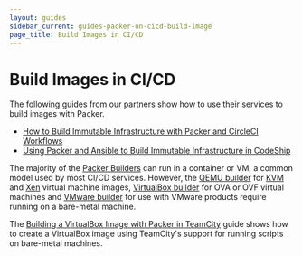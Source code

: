 ```yaml
---
layout: guides
sidebar_current: guides-packer-on-cicd-build-image
page_title: Build Images in CI/CD
---
```


# Build Images in CI/CD

The following guides from our partners show how to use their services to build
images with Packer.

- [How to Build Immutable Infrastructure with Packer and CircleCI Workflows](https://circleci.com/blog/how-to-build-immutable-infrastructure-with-packer-and-circleci-workflows/)
- [Using Packer and Ansible to Build Immutable Infrastructure in CodeShip](https://blog.codeship.com/packer-ansible/)

The majority of the [Packer Builders](/docs/builders/index.html) can run in
a container or VM, a common model used by most CI/CD services. However, the
[QEMU builder](/docs/builders/qemu.html) for
[KVM](https://www.linux-kvm.org/page/Main_Page) and
[Xen](https://www.xenproject.org/) virtual machine images, [VirtualBox
builder](/docs/builders/virtualbox.html) for OVA or OVF virtual machines and
[VMware builder](/docs/builders/vmware.html) for use with VMware products
require running on a bare-metal machine.

The [Building a VirtualBox Image with Packer in
TeamCity](/guides/packer-on-cicd/build-virtualbox-image.html) guide shows
how to create a VirtualBox image using TeamCity's support for running scripts
on bare-metal machines.
